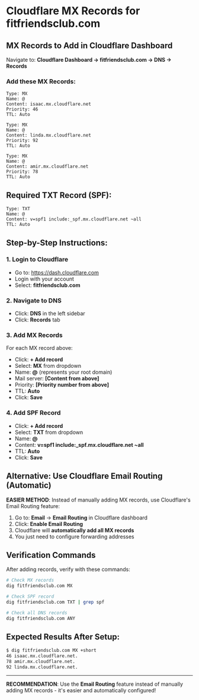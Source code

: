 # Cloudflare MX Records for fitfriendsclub.com

## MX Records to Add in Cloudflare Dashboard

Navigate to: **Cloudflare Dashboard → fitfriendsclub.com → DNS → Records**

### Add these MX Records:

```
Type: MX
Name: @ 
Content: isaac.mx.cloudflare.net
Priority: 46
TTL: Auto

Type: MX  
Name: @
Content: linda.mx.cloudflare.net
Priority: 92
TTL: Auto

Type: MX
Name: @
Content: amir.mx.cloudflare.net  
Priority: 78
TTL: Auto
```

## Required TXT Record (SPF):

```
Type: TXT
Name: @
Content: v=spf1 include:_spf.mx.cloudflare.net ~all
TTL: Auto
```

## Step-by-Step Instructions:

### 1. Login to Cloudflare
- Go to: https://dash.cloudflare.com
- Login with your account
- Select: **fitfriendsclub.com**

### 2. Navigate to DNS
- Click: **DNS** in the left sidebar
- Click: **Records** tab

### 3. Add MX Records
For each MX record above:
- Click: **+ Add record**
- Select: **MX** from dropdown
- Name: **@** (represents your root domain)
- Mail server: **[Content from above]**
- Priority: **[Priority number from above]**
- TTL: **Auto**
- Click: **Save**

### 4. Add SPF Record
- Click: **+ Add record**
- Select: **TXT** from dropdown  
- Name: **@**
- Content: **v=spf1 include:_spf.mx.cloudflare.net ~all**
- TTL: **Auto**
- Click: **Save**

## Alternative: Use Cloudflare Email Routing (Automatic)

**EASIER METHOD**: Instead of manually adding MX records, use Cloudflare's Email Routing feature:

1. Go to: **Email** → **Email Routing** in Cloudflare dashboard
2. Click: **Enable Email Routing**
3. Cloudflare will **automatically add all MX records**
4. You just need to configure forwarding addresses

## Verification Commands

After adding records, verify with these commands:

```bash
# Check MX records
dig fitfriendsclub.com MX

# Check SPF record
dig fitfriendsclub.com TXT | grep spf

# Check all DNS records
dig fitfriendsclub.com ANY
```

## Expected Results After Setup:

```bash
$ dig fitfriendsclub.com MX +short
46 isaac.mx.cloudflare.net.
78 amir.mx.cloudflare.net.
92 linda.mx.cloudflare.net.
```

---

**RECOMMENDATION**: Use the **Email Routing** feature instead of manually adding MX records - it's easier and automatically configured!